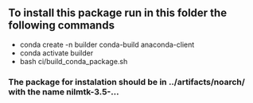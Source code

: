 ## To install this package run in this folder the following commands

- conda create -n builder conda-build anaconda-client
- conda activate builder
- bash ci/build_conda_package.sh

### The package for instalation should be in ../artifacts/noarch/ with the name nilmtk-3.5-...